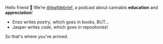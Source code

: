 Hello friend 👋 We’re [@leafdebrief](https://twitter.com/leafdebrief), a podcast about cannabis **education** and **appreciation**!

- Enzo writes _poetry_, which goes in books, BUT...
- Jasper writes _code_, which goes in repositories!

So that's where you've arrived.
